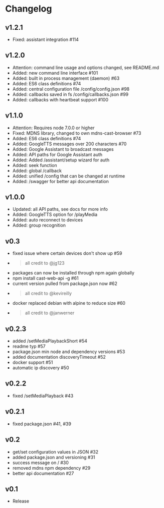# Changelog

## v1.2.1
- Fixed: assistant integration #114 

## v1.2.0
- Attention: command line usage and options changed, see README.md
- Added: new command line interface #101
- Added: built in process management (daemon) #63
- Added: ES6 class definitions #74
- Added: central configuration file /config/config.json #98
- Added: callbacks saved in fs /config/callbacks.json #99
- Added: callbacks with heartbeat support #100

## v1.1.0
- Attention: Requires node 7.0.0 or higher
- Fixed: MDNS library, changed to own mdns-cast-browser #73
- Added: ES6 class definitions #74
- Added: GoogleTTS messages over 200 characters #70
- Added: Google Assistant to broadcast messages
- Added: API paths for Google Assistant auth
- Added: Added /assistant/setup wizard for auth
- Added: seek function
- Added: global /callback
- Added: unified /config that can be changed at runtime
- Added: /swagger for better api documentation

## v1.0.0
- Updated: all API paths, see docs for more info
- Added: GoogleTTS option for /playMedia
- Added: auto reconnect to devices
- Added: group recognition

## v0.3
- fixed issue where certain devices don't show up #59
- > all credit to @jg123
- packages can now be installed through npm again globally
- npm install cast-web-api -g #61
- current version pulled from package.json now #62
- > all credit to @kevireilly
- docker replaced debian with alpine to reduce size #60
- > all credit to @janwerner

## v0.2.3
- added /setMediaPlaybackShort #54
- readme typ #57
- package.json min node and dependency versions #53
- added documentation discoveryTimeout #52
- docker support #51
- automatic ip discovery #50

## v0.2.2
- fixed /setMediaPlayback #43

## v0.2.1
- fixed package.json #41, #39

## v0.2
- get/set configuration values in JSON #32
- added package.json and versioning #31
- success message on / #30
- removed mdns npm dependency #29
- better api documentation #27

## v0.1
- Release
